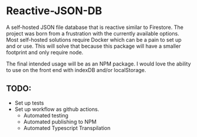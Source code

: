 # Reactive-JSON-DB

A self-hosted JSON file database that is reactive similar to Firestore. The project was born from a frustration with the currently available options. Most self-hosted solutions require Docker which can be a pain to set up and or use. This will solve that because this package will have a smaller footprint and only require node.   

The final intended usage will be as an NPM package. I would love the ability to use on the front end with indexDB and/or localStorage.

## TODO:
- Set up tests
- Set up workflow as github actions.
  - Automated testing
  - Automated publishing to NPM
  - Automated Typescript Transpilation
